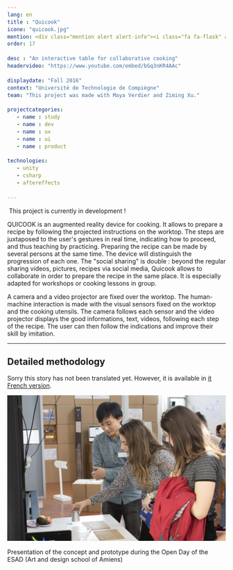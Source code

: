 ```yaml
---
lang: en
title : "Quicook"
icone: "quicook.jpg"
mention: <div class="mention alert alert-info"><i class="fa fa-flask" aria-hidden="true"></i><span class="hidden-xs">&nbsp;Work in progress...</span></div>
order: 17

desc : "An interactive table for collaborative cooking"
headervideo: "https://www.youtube.com/embed/bGq3nKR4AAc"

displaydate: "Fall 2016"
context: "Université de Technologie de Compiègne"
team: "This project was made with Maya Verdier and Ziming Xu."

projectcategories:
   - name : study
   - name : dev
   - name : ux
   - name : ui
   - name : product

technologies:
   - unity
   - csharp
   - aftereffects

---
```


<div class="alert alert-info"><p><i class="fa fa-flask" aria-hidden="true"></i>
&nbsp;This project is currently in development !</p>
</div>

QUICOOK is an augmented reality device for cooking. It allows to prepare a recipe
by following the projected instructions on the worktop. The steps are juxtaposed
to the user's gestures in real time, indicating how to proceed, and thus teaching
by practicing. Preparing the recipe can be made by several persons at the same
time. The device will distinguish the progression of each one. The "social sharing"
is double : beyond the regular sharing videos, pictures, recipes via social media,
Quicook allows to collaborate in order to prepare the recipe in the same place.
It is especially adapted for workshops or cooking lessons in group.

A camera and a video projector are fixed over the worktop. The human-machine
interaction is made with the visual sensors fixed on the worktop and the cooking
utensils.
The camera follows each sensor and the video projector displays the good informations,
text, videos, following each step of the recipe. The user can then follow
the indications and improve their skill by imitation.

---

## Detailed methodology

<i class="fa fa-globe" aria-hidden="true"></i> Sorry this story has not been translated yet.
However, it is available in [it French version](../quicook-fr.html).

<div class="thumbnail">
      <img src="quicook/demo2.jpg" class="img-responsive" alt="Photo of the prototype presentation">
      <div class="caption">
        <p>Presentation of the concept and prototype during the Open Day of the ESAD (Art and design school of Amiens)</p>
      </div>
</div>
